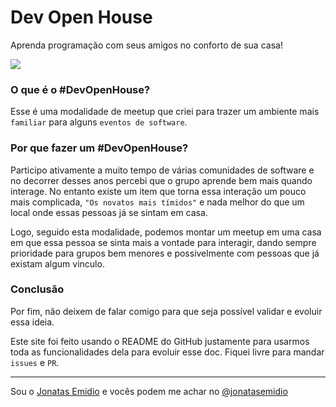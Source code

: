 # Dev Open House
Aprenda programação com seus amigos no conforto de sua casa!

<a href="#">
<img src="https://lh3.googleusercontent.com/D_xXAozAPP1cLXNVcHod1B3_Ams2zDgfa_HcpNUsP66e6H__YL8H2_2AzkPLyPdFOeNq-T0YQ3p_v94FxTQRQuW6VyJhkYX8JE2z-80HQL5dhSqmSTypkYRtaqq4nsHvK6_Vc971D4G5QU1ElphaZ09PPNzsWIxqK7qUUIiOqsdZ_czOXvcH6e36EwKGXZeVDBIFe5bHLxjhBz9g0WxQIsaO78KeaZ9f4RS_ChXe-n_sq6gIPoi8rClKsB6gxwORqdvpgNWyo2E9sdFBeWpvXwe7kxLOu_kfxoi49Goax9yuX2u0Bf-fg8OmSbZejP4_jSWy8pM3flg1eKW2dOaqVWL4uoSzaftXzyaDEH13SfgYqyMg3V8RKjr5108KlYHVkC0KG-RKseBtl-102CJ32fFlFIM5pC0RqP4q-3iH76hsSEFrZ7xqL3vV72EQvMPqN-UNXptBhqMBzBZU2KfwhIoBkL0Eo9DqCqyYRvoTzpJ-I-67X3ildTcJzn5YPvnS6obLhPf1Y4uDyQpIqRQXLHeJ4RiDlfDG0qq22QoZBu6JnWxI6AxZMzEor-5IkanyOVb_=w726-h229-no">
</a>

### O que é o #DevOpenHouse?
Esse é uma modalidade de meetup que criei para trazer um ambiente mais `familiar` para alguns `eventos de software`.

### Por que fazer um #DevOpenHouse?
Participo ativamente a muito tempo de várias comunidades de software e no decorrer desses anos percebi que o grupo aprende bem mais quando interage. No entanto existe um item que torna essa interação um pouco mais complicada, `"Os novatos mais tímidos"` e nada melhor do que um local onde essas pessoas já se sintam em casa. 

Logo, seguido esta modalidade, podemos montar um meetup em uma casa em que essa pessoa se sinta mais a vontade para interagir, dando sempre prioridade para grupos bem menores e possivelmente com pessoas que já existam algum vinculo.

### Conclusão
Por fim, não deixem de falar comigo para que seja possível validar e evoluir essa ideia.

Este site foi feito usando o README do GitHub justamente para usarmos toda as funcionalidades dela para evoluir esse doc.
Fiquei livre para mandar `issues` e `PR`.

***

Sou o [Jonatas Emidio](https://github.com/jonatasemidio) e vocês podem me achar no [@jonatasemidio](https://twitter.com/jonatasemidio)


